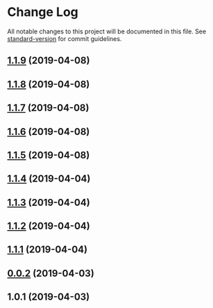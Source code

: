 # Change Log

All notable changes to this project will be documented in this file. See [standard-version](https://github.com/conventional-changelog/standard-version) for commit guidelines.

<a name="1.1.9"></a>
## [1.1.9](https://github.com/MickL/ts-image-processing/compare/v1.1.8...v1.1.9) (2019-04-08)



<a name="1.1.8"></a>
## [1.1.8](https://github.com/MickL/ts-image-processing/compare/v1.1.7...v1.1.8) (2019-04-08)



<a name="1.1.7"></a>
## [1.1.7](https://github.com/MickL/ts-image-processing/compare/v1.1.6...v1.1.7) (2019-04-08)



<a name="1.1.6"></a>
## [1.1.6](https://github.com/MickL/ts-image-processing/compare/v1.1.5...v1.1.6) (2019-04-08)



<a name="1.1.5"></a>
## [1.1.5](https://github.com/MickL/ts-image-processing/compare/v1.1.4...v1.1.5) (2019-04-08)



<a name="1.1.4"></a>
## [1.1.4](https://github.com/MickL/ts-image-processing/compare/v1.1.3...v1.1.4) (2019-04-04)



<a name="1.1.3"></a>
## [1.1.3](https://github.com/MickL/ts-image-processing/compare/v1.1.2...v1.1.3) (2019-04-04)



<a name="1.1.2"></a>
## [1.1.2](https://github.com/MickL/ts-image-processing/compare/v1.1.1...v1.1.2) (2019-04-04)



<a name="1.1.1"></a>
## [1.1.1](https://github.com/MickL/ts-image-processing/compare/v0.0.2...v1.1.1) (2019-04-04)



<a name="0.0.2"></a>
## [0.0.2](https://github.com/MickL/ts-image-processing/compare/v1.0.1...v0.0.2) (2019-04-03)



<a name="1.0.1"></a>
## 1.0.1 (2019-04-03)
